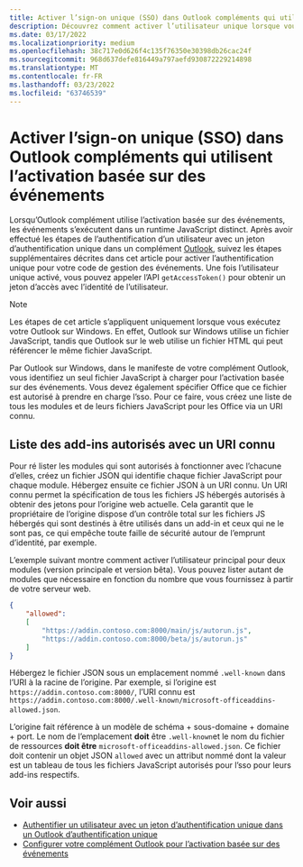 ```yaml
---
title: Activer l’sign-on unique (SSO) dans Outlook compléments qui utilisent l’activation basée sur des événements
description: Découvrez comment activer l’utilisateur unique lorsque vous travaillez dans un complément d’activation basé sur des événements.
ms.date: 03/17/2022
ms.localizationpriority: medium
ms.openlocfilehash: 38c717e0d626f4c135f76350e30398db26cac24f
ms.sourcegitcommit: 968d637defe816449a797aefd930872229214898
ms.translationtype: MT
ms.contentlocale: fr-FR
ms.lasthandoff: 03/23/2022
ms.locfileid: "63746539"
---
```

# <a name="enable-single-sign-on-sso-in-outlook-add-ins-that-use-event-based-activation"></a>Activer l’sign-on unique (SSO) dans Outlook compléments qui utilisent l’activation basée sur des événements

Lorsqu’Outlook complément utilise l’activation basée sur des événements, les événements s’exécutent dans un runtime JavaScript distinct. Après avoir effectué les étapes de l’authentification d’un utilisateur avec un jeton d’authentification unique dans un complément [Outlook](authenticate-a-user-with-an-sso-token.md), suivez les étapes supplémentaires décrites dans cet article pour activer l’authentification unique pour votre code de gestion des événements. Une fois l’utilisateur unique activé, vous pouvez appeler l’API `getAccessToken()` pour obtenir un jeton d’accès avec l’identité de l’utilisateur.

> [!NOTE]
> Les étapes de cet article s’appliquent uniquement lorsque vous exécutez votre Outlook sur Windows. En effet, Outlook sur Windows utilise un fichier JavaScript, tandis que Outlook sur le web utilise un fichier HTML qui peut référencer le même fichier JavaScript.

Par Outlook sur Windows, dans le manifeste de votre complément Outlook, vous identifiez un seul fichier JavaScript à charger pour l’activation basée sur des événements. Vous devez également spécifier Office que ce fichier est autorisé à prendre en charge l’sso. Pour ce faire, vous créez une liste de tous les modules et de leurs fichiers JavaScript pour les Office via un URI connu.

## <a name="list-allowed-add-ins-with-a-well-known-uri"></a>Liste des add-ins autorisés avec un URI connu

Pour ré lister les modules qui sont autorisés à fonctionner avec l’chacune d’elles, créez un fichier JSON qui identifie chaque fichier JavaScript pour chaque module. Hébergez ensuite ce fichier JSON à un URI connu. Un URI connu permet la spécification de tous les fichiers JS hébergés autorisés à obtenir des jetons pour l’origine web actuelle. Cela garantit que le propriétaire de l’origine dispose d’un contrôle total sur les fichiers JS hébergés qui sont destinés à être utilisés dans un add-in et ceux qui ne le sont pas, ce qui empêche toute faille de sécurité autour de l’emprunt d’identité, par exemple.

L’exemple suivant montre comment activer l’utilisateur principal pour deux modules (version principale et version bêta). Vous pouvez lister autant de modules que nécessaire en fonction du nombre que vous fournissez à partir de votre serveur web.

```json
{
    "allowed":
    [
        "https://addin.contoso.com:8000/main/js/autorun.js",
        "https://addin.contoso.com:8000/beta/js/autorun.js"
    ]
}
```

Hébergez le fichier JSON sous un emplacement nommé `.well-known` dans l’URI à la racine de l’origine. Par exemple, si l’origine est `https://addin.contoso.com:8000/`, l’URI connu est `https://addin.contoso.com:8000/.well-known/microsoft-officeaddins-allowed.json`.

L’origine fait référence à un modèle de schéma + sous-domaine + domaine + port. Le nom de l’emplacement **doit** être `.well-known`et le nom du fichier de ressources **doit être** `microsoft-officeaddins-allowed.json`. Ce fichier doit contenir un objet JSON `allowed` avec un attribut nommé dont la valeur est un tableau de tous les fichiers JavaScript autorisés pour l’sso pour leurs add-ins respectifs.

## <a name="see-also"></a>Voir aussi

- [Authentifier un utilisateur avec un jeton d’authentification unique dans un Outlook d’authentification unique](authenticate-a-user-with-an-sso-token.md)
- [Configurer votre complément Outlook pour l’activation basée sur des événements](autolaunch.md)
